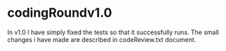 # codingRoundv1.0
In v1.0 I have simply fixed the tests so that it successfully runs. The small changes i have made are described in codeReview.txt document.
